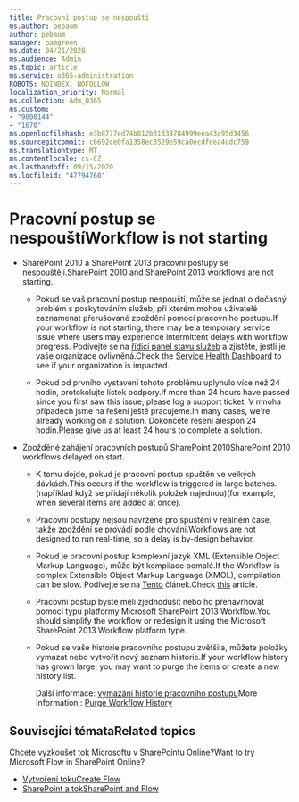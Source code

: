 ```yaml
---
title: Pracovní postup se nespouští
ms.author: pebaum
author: pebaum
manager: pamgreen
ms.date: 04/21/2020
ms.audience: Admin
ms.topic: article
ms.service: o365-administration
ROBOTS: NOINDEX, NOFOLLOW
localization_priority: Normal
ms.collection: Adm_O365
ms.custom:
- "9000144"
- "1670"
ms.openlocfilehash: e3b8777ed74b812b31338784999eea43a95d3456
ms.sourcegitcommit: c6692ce0fa1358ec3529e59ca0ecdfdea4cdc759
ms.translationtype: MT
ms.contentlocale: cs-CZ
ms.lasthandoff: 09/15/2020
ms.locfileid: "47794760"
---
```

# <a name="workflow-is-not-starting"></a><span data-ttu-id="9372e-102">Pracovní postup se nespouští</span><span class="sxs-lookup"><span data-stu-id="9372e-102">Workflow is not starting</span></span>

- <span data-ttu-id="9372e-103">SharePoint 2010 a SharePoint 2013 pracovní postupy se nespouštějí.</span><span class="sxs-lookup"><span data-stu-id="9372e-103">SharePoint 2010 and SharePoint 2013 workflows are not starting.</span></span>

    - <span data-ttu-id="9372e-104">Pokud se váš pracovní postup nespouští, může se jednat o dočasný problém s poskytováním služeb, při kterém mohou uživatelé zaznamenat přerušované zpoždění pomocí pracovního postupu.</span><span class="sxs-lookup"><span data-stu-id="9372e-104">If your workflow is not starting, there may be a temporary service issue where users may experience intermittent delays with workflow progress.</span></span> <span data-ttu-id="9372e-105">Podívejte se na [řídicí panel stavu služeb](https:/admin.microsoft.com/AdminPortal/Home#/servicehealth) a zjistěte, jestli je vaše organizace ovlivněná.</span><span class="sxs-lookup"><span data-stu-id="9372e-105">Check the [Service Health Dashboard](https:/admin.microsoft.com/AdminPortal/Home#/servicehealth) to see if your organization is impacted.</span></span>

    - <span data-ttu-id="9372e-106">Pokud od prvního vystavení tohoto problému uplynulo více než 24 hodin, protokolujte lístek podpory.</span><span class="sxs-lookup"><span data-stu-id="9372e-106">If more than 24 hours have passed since you first saw this issue, please log a support ticket.</span></span> <span data-ttu-id="9372e-107">V mnoha případech jsme na řešení ještě pracujeme.</span><span class="sxs-lookup"><span data-stu-id="9372e-107">In many cases, we're already working on a solution.</span></span> <span data-ttu-id="9372e-108">Dokončete řešení alespoň 24 hodin.</span><span class="sxs-lookup"><span data-stu-id="9372e-108">Please give us at least 24 hours to complete a solution.</span></span>

- <span data-ttu-id="9372e-109">Zpožděné zahájení pracovních postupů SharePoint 2010</span><span class="sxs-lookup"><span data-stu-id="9372e-109">SharePoint 2010 workflows delayed on start.</span></span>

    - <span data-ttu-id="9372e-110">K tomu dojde, pokud je pracovní postup spuštěn ve velkých dávkách.</span><span class="sxs-lookup"><span data-stu-id="9372e-110">This occurs if the workflow is triggered in large batches.</span></span> <span data-ttu-id="9372e-111">(například když se přidají několik položek najednou)</span><span class="sxs-lookup"><span data-stu-id="9372e-111">(for example, when several items are added at once).</span></span>

    - <span data-ttu-id="9372e-112">Pracovní postupy nejsou navržené pro spuštění v reálném čase, takže zpoždění se provádí podle chování.</span><span class="sxs-lookup"><span data-stu-id="9372e-112">Workflows are not designed to run real-time, so a delay is by-design behavior.</span></span>

   -  <span data-ttu-id="9372e-113">Pokud je pracovní postup komplexní jazyk XML (Extensible Object Markup Language), může být kompilace pomalé.</span><span class="sxs-lookup"><span data-stu-id="9372e-113">If the Workflow is complex Extensible Object Markup Language (XMOL), compilation can be slow.</span></span> <span data-ttu-id="9372e-114">Podívejte se na [Tento](https://support.microsoft.com//kb/3043697) článek.</span><span class="sxs-lookup"><span data-stu-id="9372e-114">Check [this](https://support.microsoft.com//kb/3043697) article.</span></span>

    - <span data-ttu-id="9372e-115">Pracovní postup byste měli zjednodušit nebo ho přenavrhovat pomocí typu platformy Microsoft SharePoint 2013 Workflow.</span><span class="sxs-lookup"><span data-stu-id="9372e-115">You should simplify the workflow or redesign it using the Microsoft SharePoint 2013 Workflow platform type.</span></span>

    - <span data-ttu-id="9372e-116">Pokud se vaše historie pracovního postupu zvětšila, můžete položky vymazat nebo vytvořit nový seznam historie.</span><span class="sxs-lookup"><span data-stu-id="9372e-116">If your workflow history has grown large, you may want to purge the items or create a new history list.</span></span>

        <span data-ttu-id="9372e-117">Další informace: [vymazání historie pracovního postupu](https://blogs.technet.microsoft.com/marj/2015/08/07/sharepoint-2010-workflows-best-practice-purge-workflow-history-list-items/)</span><span class="sxs-lookup"><span data-stu-id="9372e-117">More Information : [Purge Workflow History](https://blogs.technet.microsoft.com/marj/2015/08/07/sharepoint-2010-workflows-best-practice-purge-workflow-history-list-items/)</span></span>


## <a name="related-topics"></a><span data-ttu-id="9372e-118">Související témata</span><span class="sxs-lookup"><span data-stu-id="9372e-118">Related topics</span></span>
<span data-ttu-id="9372e-119">Chcete vyzkoušet tok Microsoftu v SharePointu Online?</span><span class="sxs-lookup"><span data-stu-id="9372e-119">Want to try Microsoft Flow in SharePoint Online?</span></span>
- [<span data-ttu-id="9372e-120">Vytvoření toku</span><span class="sxs-lookup"><span data-stu-id="9372e-120">Create Flow</span></span>](https://support.office.com/article/Create-a-flow-for-a-list-or-library-in-SharePoint-Online-or-OneDrive-for-Business-a9c3e03b-0654-46af-a254-20252e580d01) 
- [<span data-ttu-id="9372e-121">SharePoint a tok</span><span class="sxs-lookup"><span data-stu-id="9372e-121">SharePoint and Flow</span></span>](https://flow.microsoft.com/blog/sharepoint-and-flow/) 


